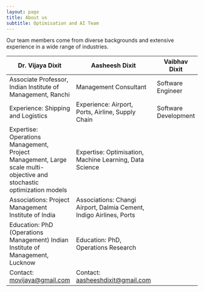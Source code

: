 ```yaml
---
layout: page
title: About us
subtitle: Optimisation and AI Team
---
```

Our team members come from diverse backgrounds and extensive experience in a wide range of industries.

| Dr. Vijaya Dixit                    | Aasheesh Dixit                      | Vaibhav Dixit |
| ----------------------------------- | ----------------------------------- |--------------------|
| Associate Professor, Indian Institute of Management, Ranchi|Management Consultant| Software Engineer|
| Experience: Shipping and Logistics|Experience: Airport, Ports, Airline, Supply Chain| Software Development|
| Expertise: Operations Management, Project Management, Large scale multi-objective and stochastic optimization models|Expertise: Optimisation, Machine Learning, Data Science|
|Associations: Project Management Institute of India|Associations: Changi Airport, Dalmia Cement, Indigo Airlines, Ports|
| Education: PhD (Operations Management) Indian Institute of Management, Lucknow| Education: PhD, Operations Research|
|Contact: <movijaya@gmail.com>|Contact: <aasheeshdixit@gmail.com>|
